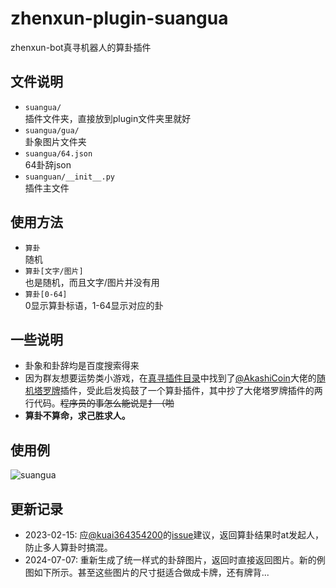 # zhenxun-plugin-suangua
zhenxun-bot真寻机器人的算卦插件
## 文件说明
* `suangua/`  
插件文件夹，直接放到plugin文件夹里就好
* `suangua/gua/`  
卦象图片文件夹
* `suangua/64.json`  
64卦辞json
* `suanguan/__init__.py`  
插件主文件
## 使用方法
- `算卦`  
随机
- `算卦[文字/图片]`  
也是随机，而且文字/图片并没有用
- `算卦[0-64]`  
0显示算卦标语，1-64显示对应的卦
## 一些说明
- 卦象和卦辞均是百度搜索得来
- 因为群友想要运势类小游戏，在[真寻插件目录](https://github.com/zhenxun-org/nonebot_plugins_zhenxun_bot)中找到了[@AkashiCoin](https://github.com/AkashiCoin)大佬的[随机塔罗牌](https://github.com/AkashiCoin/nonebot_plugins_zhenxun_bot/tree/master/tarot)插件，受此启发捣鼓了一个算卦插件，其中抄了大佬塔罗牌插件的两行代码。~~程序员的事怎么能说是扌（啪~~
- **算卦不算命，求己胜求人。**
## 使用例
![suangua](https://user-images.githubusercontent.com/30593961/229328373-ff1a9dd8-df80-43a7-96a8-7883b28ef9ef.png)
## 更新记录
- 2023-02-15: 应[@kuai364354200](https://github.com/kuai364354200)的[issue](https://github.com/kuiiue/zhenxun-plugin-suangua/issues/1)建议，返回算卦结果时at发起人，防止多人算卦时搞混。
- 2024-07-07: 重新生成了统一样式的卦辞图片，返回时直接返回图片。新的例图如下所示。甚至这些图片的尺寸挺适合做成卡牌，还有牌背...
